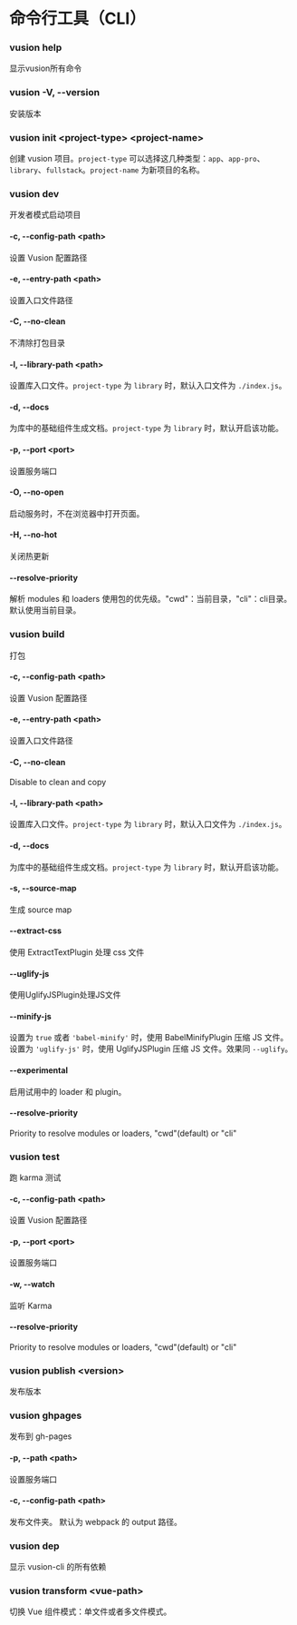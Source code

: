 # 命令行工具（CLI）

### vusion help

显示vusion所有命令

### vusion -V, --version

安装版本

### vusion init &lt;project-type> &lt;project-name>

创建 vusion 项目。`project-type` 可以选择这几种类型：`app`、`app-pro`、`library`、`fullstack`。`project-name` 为新项目的名称。

### vusion dev

开发者模式启动项目

#### -c, --config-path &lt;path>
设置 Vusion 配置路径

#### -e, --entry-path &lt;path>
设置入口文件路径

#### -C, --no-clean
不清除打包目录

#### -l, --library-path &lt;path>
设置库入口文件。`project-type` 为 `library` 时，默认入口文件为 `./index.js`。

#### -d, --docs
为库中的基础组件生成文档。`project-type` 为 `library` 时，默认开启该功能。

#### -p, --port &lt;port>
设置服务端口

#### -O, --no-open
启动服务时，不在浏览器中打开页面。

#### -H, --no-hot
关闭热更新

#### --resolve-priority
解析 modules 和 loaders 使用包的优先级。"cwd"：当前目录，"cli"：cli目录。默认使用当前目录。


### vusion build

打包

#### -c, --config-path &lt;path>
设置 Vusion 配置路径

#### -e, --entry-path &lt;path>
设置入口文件路径

#### -C, --no-clean
Disable to clean and copy

#### -l, --library-path &lt;path>
设置库入口文件。`project-type` 为 `library` 时，默认入口文件为 `./index.js`。

#### -d, --docs
为库中的基础组件生成文档。`project-type` 为 `library` 时，默认开启该功能。

#### -s, --source-map
生成 source map

#### --extract-css
使用 ExtractTextPlugin 处理 css 文件

#### --uglify-js
使用UglifyJSPlugin处理JS文件

#### --minify-js
设置为 `true` 或者 `'babel-minify'` 时，使用 BabelMinifyPlugin 压缩 JS 文件。
设置为 `'uglify-js'` 时，使用 UglifyJSPlugin 压缩 JS 文件。效果同 `--uglify`。

#### --experimental
启用试用中的 loader 和 plugin。

#### --resolve-priority
Priority to resolve modules or loaders, "cwd"(default) or "cli"

### vusion test

跑 karma 测试

#### -c, --config-path &lt;path>
设置 Vusion 配置路径

#### -p, --port &lt;port>
设置服务端口

#### -w, --watch
监听 Karma

#### --resolve-priority
Priority to resolve modules or loaders, "cwd"(default) or "cli"

### vusion publish &lt;version>

发布版本

### vusion ghpages

发布到 gh-pages

#### -p, --path &lt;path>
设置服务端口

#### -c, --config-path &lt;path>
发布文件夹。 默认为 webpack 的 output 路径。

### vusion dep

显示 vusion-cli 的所有依赖

### vusion transform &lt;vue-path>
切换 Vue 组件模式：单文件或者多文件模式。 
